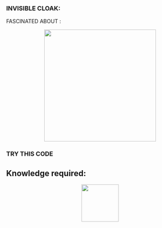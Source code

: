 ### INVISIBLE CLOAK:

FASCINATED ABOUT :
<p align="center">
    <img src="https://media.tenor.com/images/faa9e42b41ccc3f00636d7eccf83ba21/tenor.gif" width="300px">
</p>
 
### TRY THIS CODE
## Knowledge required:

<p align="center">
   <img src="https://pyimagesearch.com/wp-content/uploads/2017/08/faster_for_loop_header.png" width="100px">
</p>
